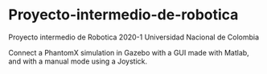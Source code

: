# Proyecto-intermedio-de-robotica
Proyecto intermedio de Robotica 2020-1
Universidad Nacional de Colombia

Connect a PhantomX simulation in Gazebo with a GUI made with Matlab, and with a manual mode using a Joystick. 
